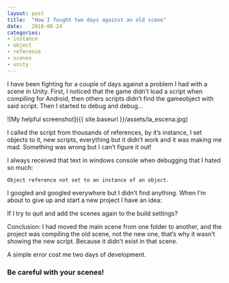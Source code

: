 ```yaml
---
layout: post
title:  "How I fought two days against an old scene"
date:   2016-06-24
categories:  
- instance
- object
- reference 
- scenes 
- unity
---
```

I have been fighting for a couple of days against a problem I had with a scene in Unity. First, I noticed that the game didn’t load a script when compiling for Android, then others scripts didn’t find the gameobject with said script. Then I started to debug and debug…

![My helpful screenshot]({{ site.baseurl }}/assets/la_escena.jpg)

I called the script from thousands of references, by it’s instance, I set objects to it, new scripts, everything but it didn’t work and it was making me mad. Something was wrong but I can’t figure it out!

I always received that text in windows console when debugging that I hated so much:

    Object reference not set to an instance of an object.

I googled and googled everywhere but I didn’t find anything. When I’m about to give up and start a new project I have an idea:

If I try to quit and add the scenes again to the build settings?

Conclusion: I had moved the main scene from one folder to another, and the project was compiling the old scene, not the new one, that’s why it wasn’t showing the new script. Because it didn’t exist in that scene.

A simple error cost me two days of development.

### Be careful with your scenes!
